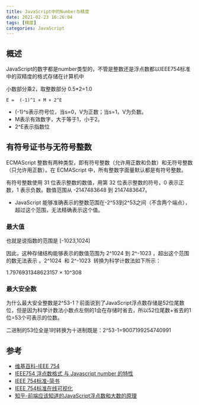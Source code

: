 ```yaml
---
title: JavaScript中的Number与精度
date: 2021-02-23 16:26:04
tags: [精度]
categories: JavaScript
---
```


## 概述
JavaScript的数字都是number类型的，不管是整数还是浮点数都以IEEE754标准中的双精度的格式存储在计算机中

小数部分乘2，取整数部分
0.5*2=1.0

    E =  (-1)^1 × M × 2^E

- (-1)^s表示符号位，当s=0，V为正数；当s=1，V为负数。
- M表示有效数字，大于等于1，小于2。
- 2^E表示指数位

## 有符号证书与无符号整数
ECMAScript 整数有两种类型，即有符号整数（允许用正数和负数）和无符号整数（只允许用正数）。在 ECMAScript 中，所有整数字面量默认都是有符号整数。

有符号整数使用 31 位表示整数的数值，用第 32 位表示整数的符号，0 表示正数，1 表示负数。数值范围从 -2147483648 到 2147483647。


- JavaScript 能够准确表示的整数范围在-2^53到2^53之间（不含两个端点），超过这个范围，无法精确表示这个值。

### 最大值
也就是说指数的范围是 [-1023,1024] 

因此，这种存储结构能够表示的数值范围为 2^1024 到 2^-1023 ，超出这个范围的数无法表示 。2^1024  和 2^-1023  转换为科学计数法如下所示：

1.7976931348623157 × 10^308

### 最大安全数
为什么最大安全整数是2^53-1？前面说到了JavaScript浮点数存储是52位尾数位，但是因为科学计数法小数点左侧的1会在存储时省去，所以52位尾数+省去的1位=53个可表示的位数。

二进制的53位全是1时转换为十进制既是：2^53-1=9007199254740991

## 参考
- [维基百科-IEEE 754](https://zh.wikipedia.org/wiki/IEEE_754#64%E4%BD%8D%E9%9B%99%E7%B2%BE%E5%BA%A6)
- [IEEE754 浮点数格式 与 Javascript number 的特性](https://segmentfault.com/a/1190000008268668)
- [IEEE 754标准-简书](https://www.jianshu.com/p/7c636d8f18d5)
- [IEEE 754标准在线可视化](http://bartaz.github.io/ieee754-visualization/)
- [知乎-前端应该知道的JavaScript浮点数和大数的原理](https://zhuanlan.zhihu.com/p/66949640)
